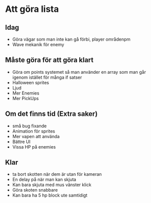 # Att göra lista 

## Idag
* Göra vägar som man inte kan gå förbi, player områdenpm
* Wave mekanik för enemy

## Måste göra för att göra klart 
* Göra om points systemet så man använder en array som man går igenom istället för många if satser  
* Halloween sprites
* Ljud 
* Mer Enemies 
* Mer PickUps 


## Om det finns tid (Extra saker)
* små bug fixande 
* Animation för sprites 
* Mer vapen att använda 
* Bättre UI
* Vissa HP på enemies 


## Klar 
* ta bort skotten när dem är utan för kameran  
* En delay på när man kan skjuta 
* Kan bara skjuta med mus vänster klick 
* Göra skoten snabbare 
* Kan bara ha 5 hp block ute samtidigt 